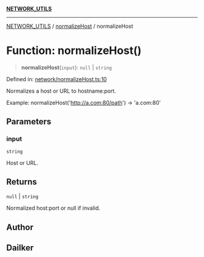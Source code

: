 [**NETWORK_UTILS**](../../README.md)

***

[NETWORK_UTILS](../../README.md) / [normalizeHost](../README.md) / normalizeHost

# Function: normalizeHost()

> **normalizeHost**(`input`): `null` \| `string`

Defined in: [network/normalizeHost.ts:10](https://github.com/dailker/everyutil-js/blob/b3e269da55b7d96c15eb37e98c5c4f6b94f05f6f/src/network/normalizeHost.ts#L10)

Normalizes a host or URL to hostname:port.

Example: normalizeHost('http://a.com:80/path') → 'a.com:80'

## Parameters

### input

`string`

Host or URL.

## Returns

`null` \| `string`

Normalized host:port or null if invalid.

## Author

## Dailker
